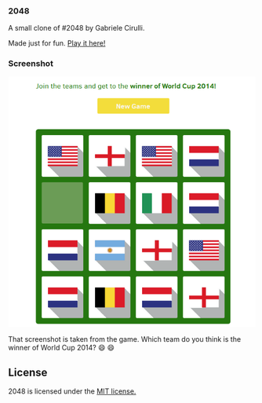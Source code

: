 ### 2048
A small clone of #2048 by Gabriele Cirulli.

Made just for fun. [Play it here!](http://dimemp.github.io/2048/)

### Screenshot

<p align="center">
  <img src="https://raw.githubusercontent.com/dimemp/2048/gh-pages/pictures/App%27s_foto.PNG" alt="Screenshot"/>
</p>

That screenshot is taken from the game. Which team do you think is the winner of World Cup 2014?  :smile: :smile:


## License
2048 is licensed under the [MIT license.](https://github.com/gabrielecirulli/2048/blob/master/LICENSE.txt)


